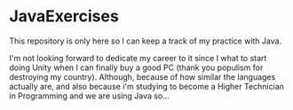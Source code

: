 # JavaExercises
This repository is only here so I can keep a track of my practice with Java.

I'm not looking forward to dedicate my career to it since I what to start doing Unity when I can finally buy a good PC (thank you populism for destroying my country).
Although, because of how similar the languages actually are, and also because i'm studying to become a Higher Technician in Programming and we are using Java so...

